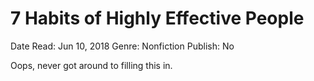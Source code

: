# 7 Habits of Highly Effective People

Date Read: Jun 10, 2018
Genre: Nonfiction
Publish: No

Oops, never got around to filling this in.